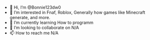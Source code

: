 - 👋 Hi, I’m @Bonnie123dw0
- 👀 I’m interested in Fnaf, Roblox, Generally how games like Minecraft generate, and more.
- 🌱 I’m currently learning How to programm
- 💞️ I’m looking to collaborate on N/A
- 📫 How to reach me N/A
